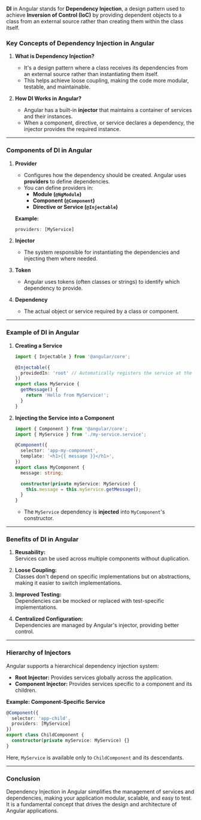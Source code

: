 **DI** in Angular stands for **Dependency Injection**, a design pattern used to achieve **Inversion of Control (IoC)** by providing dependent objects to a class from an external source rather than creating them within the class itself.

### **Key Concepts of Dependency Injection in Angular**

1. **What is Dependency Injection?**
   - It's a design pattern where a class receives its dependencies from an external source rather than instantiating them itself.
   - This helps achieve loose coupling, making the code more modular, testable, and maintainable.

2. **How DI Works in Angular?**
   - Angular has a built-in **injector** that maintains a container of services and their instances.
   - When a component, directive, or service declares a dependency, the injector provides the required instance.

---

### **Components of DI in Angular**

1. **Provider**  
   - Configures how the dependency should be created. Angular uses **providers** to define dependencies.
   - You can define providers in:
     - **Module (`@NgModule`)**
     - **Component (`@Component`)**
     - **Directive or Service (`@Injectable`)**

   **Example:**
   ```typescript
   providers: [MyService]
   ```

2. **Injector**  
   - The system responsible for instantiating the dependencies and injecting them where needed.

3. **Token**  
   - Angular uses tokens (often classes or strings) to identify which dependency to provide.

4. **Dependency**  
   - The actual object or service required by a class or component.

---

### **Example of DI in Angular**

1. **Creating a Service**  
   ```typescript
   import { Injectable } from '@angular/core';

   @Injectable({
     providedIn: 'root' // Automatically registers the service at the root level
   })
   export class MyService {
     getMessage() {
       return 'Hello from MyService!';
     }
   }
   ```

2. **Injecting the Service into a Component**  
   ```typescript
   import { Component } from '@angular/core';
   import { MyService } from './my-service.service';

   @Component({
     selector: 'app-my-component',
     template: '<h1>{{ message }}</h1>',
   })
   export class MyComponent {
     message: string;

     constructor(private myService: MyService) {
       this.message = this.myService.getMessage();
     }
   }
   ```

   - The `MyService` dependency is **injected** into `MyComponent`'s constructor.

---

### **Benefits of DI in Angular**

1. **Reusability:**  
   Services can be used across multiple components without duplication.

2. **Loose Coupling:**  
   Classes don't depend on specific implementations but on abstractions, making it easier to switch implementations.

3. **Improved Testing:**  
   Dependencies can be mocked or replaced with test-specific implementations.

4. **Centralized Configuration:**  
   Dependencies are managed by Angular's injector, providing better control.

---

### **Hierarchy of Injectors**
Angular supports a hierarchical dependency injection system:
- **Root Injector:** Provides services globally across the application.
- **Component Injector:** Provides services specific to a component and its children.

**Example: Component-Specific Service**
```typescript
@Component({
  selector: 'app-child',
  providers: [MyService]
})
export class ChildComponent {
  constructor(private myService: MyService) {}
}
```

Here, `MyService` is available only to `ChildComponent` and its descendants.

---

### **Conclusion**
Dependency Injection in Angular simplifies the management of services and dependencies, making your application modular, scalable, and easy to test. It is a fundamental concept that drives the design and architecture of Angular applications.
